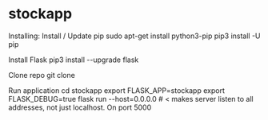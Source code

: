 # stockapp

Installing:
  Install / Update pip
    sudo apt-get install python3-pip
    pip3 install -U pip
  
  Install Flask
    pip3 install --upgrade flask
    
  Clone repo
    git clone <repo>
    
  Run application
    cd stockapp
    export FLASK_APP=stockapp
    export FLASK_DEBUG=true
    flask run --host=0.0.0.0  # < makes server listen to all addresses, not just localhost.  On port 5000

